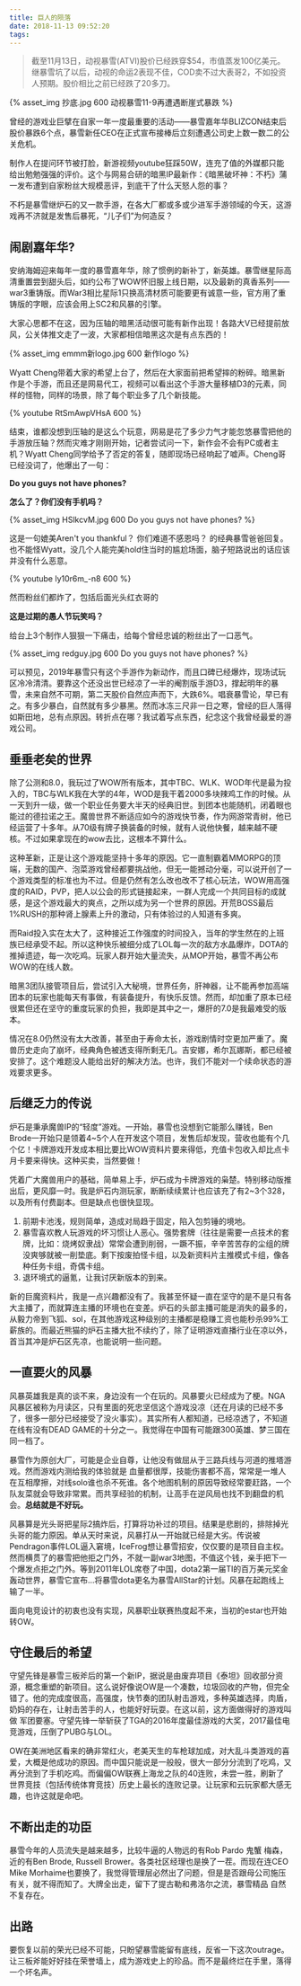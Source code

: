 ```yaml
---
title: 巨人的陨落
date: 2018-11-13 09:52:20
tags:
---
```


> 截至11月13日，动视暴雪(ATVI)股价已经跌穿$54，市值蒸发100亿美元。继暴雪坑了以后，动视的命运2表现不佳，COD卖不过大表哥2，不如投资人预期。股价相比之前已经跌了20多刀。

{% asset_img 抄底.jpg 600 动视暴雪11-9再遭遇断崖式暴跌 %}

曾经的游戏业巨擘在自家一年一度最重要的活动——暴雪嘉年华BLIZCON结束后股价暴跌6个点，暴雪新任CEO在正式宣布接棒后立刻遭遇公司史上数一数二的公关危机。

制作人在提问环节被打脸，新游视频youtube狂踩50W，连充了值的外媒都只能给出勉勉强强的评价。这个与网易合研的暗黑IP最新作：《暗黑破坏神：不朽》蒲一发布遭到自家粉丝大规模恶评，到底干了什么天怒人怨的事？

不朽是暴雪继炉石的又一款手游，在各大厂都或多或少进军手游领域的今天，这游戏再不济就是发售后暴死，“儿子们”为何造反？

## 闹剧嘉年华?

安纳海姆迎来每年一度的暴雪嘉年华，除了惯例的新补丁，新英雄。暴雪继星际高清重置尝到甜头后，如约公布了WOW怀旧服上线日期，以及最新的真香系列——war3重铸版。而War3相比星际1只换高清材质可能要更有诚意一些，官方用了重铸版的字眼，应该会用上SC2和风暴的引擎。

大家心思都不在这，因为压轴的暗黑活动很可能有新作出现！各路大V已经提前放风，公关体推文走了一波，大家都相信暗黑这次是有点东西的！

{% asset_img emmm新logo.jpg 600 新作logo %}

Wyatt Cheng带着大家的希望上台了，然后在大家面前把希望摔的粉碎。暗黑新作是个手游，而且还是网易代工，视频可以看出这个手游大量移植D3的元素，同样的怪物，同样的场景，除了每个职业多了几个新技能。

{% youtube RtSmAwpVHsA 600 %}

结束，谁都没想到压轴的是这么个玩意，网易是花了多少力气才能忽悠暴雪把他的手游放压轴？然而灾难才刚刚开始，记者尝试问一下，新作会不会有PC或者主机？Wyatt Cheng同学给予了否定的答复，随即现场已经响起了嘘声。Cheng哥已经没词了，他爆出了一句：

**Do you guys not have phones?**

**怎么了？你们没有手机吗？**

{% asset_img HSlkcvM.jpg 600 Do you guys not have phones? %}

这是一句媲美Aren't you thankful？ 你们难道不感恩吗？ 的经典暴雪爸爸回复。也不能怪Wyatt，没几个人能完美hold住当时的尴尬场面，脑子短路说出的话应该并没有什么恶意。

{% youtube ly10r6m_-n8 600 %}

然而粉丝们都炸了，包括后面光头红衣哥的 

**这是过期的愚人节玩笑吗？** 

给台上3个制作人狠狠一下痛击，给每个曾经忠诚的粉丝出了一口恶气。

{% asset_img redguy.jpg 600 Do you guys not have phones? %}

可以预见，2019年暴雪只有这个手游作为新动作，而且口碑已经爆炸，现场试玩区冷冷清清。要靠这个还没出世已经凉了一半的阉割版手游D3，撑起明年的暴雪，未来自然不可期，第二天股价自然应声而下，大跌6%。唱衰暴雪论，早已有之。有多少暴白，自然就有多少暴黑。然而冰冻三尺非一日之寒，曾经的巨人落得如斯田地，总有点原因。转折点在哪？我试着写点东西，纪念这个我曾经最爱的游戏公司。

## 垂垂老矣的世界

除了公测和8.0，我玩过了WOW所有版本，其中TBC、WLK、WOD年代是最为投入的，TBC与WLK我在大学的4年，WOD是我干着2000多块辣鸡工作的时候。从一天到升一级，做一个职业任务要大半天的经典旧世。到团本也能随机，闭着眼也能过的德拉诺之王。魔兽世界不断适应如今的游戏快节奏，作为网游常青树，他已经运营了十多年。从70级有牌子换装备的时候，就有人说他快餐，越来越不硬核。不过如果拿现在的wow去比，这根本不算什么。

这种革新，正是让这个游戏能坚持十多年的原因。它一直制霸着MMORPG的顶端，无数的国产、泡菜游戏曾经都要挑战他，但无一能撼动分毫，可以说开创了一个游戏类型的标准也为不过。但是仍然有怎么改也改不了核心玩法，WOW用高强度的RAID，PVP，把人以公会的形式链接起来，一群人完成一个共同目标的成就感，是这个游戏最大的爽点，之所以成为另一个世界的原因。开荒BOSS最后1%RUSH的那种肾上腺素上升的激动，只有体验过的人知道有多爽。

而Raid投入实在太大了，这种接近工作强度的时间投入，当年的学生然在的上班族已经承受不起。所以这种快乐被细分成了LOL每一次的敌方水晶爆炸，DOTA的推掉遗迹，每一次吃鸡。玩家人群开始大量流失，从MOP开始，暴雪不再公布WOW的在线人数。

暗黑3团队接管项目后，尝试引入大秘境，世界任务，肝神器，让不能再参加高端团本的玩家也能每天有事做，有装备提升，有快乐反馈。然而，却加重了原本已经很累但还在坚守的重度玩家的负担，我即是其中之一，爆肝的7.0是我最难受的版本。

情况在8.0仍然没有太大改善，甚至由于寿命太长，游戏剧情时空更加严重了。魔兽历史走向了崩坏，经典角色被透支得所剩无几。吉安娜，希尔瓦娜斯，都已经被安排了。这个难题没人能给出好的解决方法。也许，我们不能对一个续命状态的游戏要求更多。

## 后继乏力的传说

炉石是秉承魔兽IP的“轻度”游戏。一开始，暴雪也没想到它能那么赚钱，Ben Brode一开始只是领着4~5个人在开发这个项目，发售后却发现，营收也能有个几个亿！卡牌游戏开发成本相比要比WOW资料片要来得低，充值卡包收入却比点卡月卡要来得快。这种买卖，当然要做！

凭着广大魔兽用户的基础，简单易上手，炉石成为卡牌游戏的枭楚。特别移动版推出后，更风靡一时。我是炉石内测玩家，断断续续累计也应该充了有2~3个328，以及所有付费副本。但是缺点也很快显现。

1. 前期卡池浅，规则简单，造成对局趋于固定，陷入包剪锤的境地。
2. 暴雪喜欢教人玩游戏的坏习惯让人恶心。强势套牌（往往是需要一点技术的套牌，比如：烧烤奴隶战）常常会遭到削弱，一蹶不振，辛辛苦苦存的尘组的牌没爽够就被一削垫底。剩下按废拍怪卡组，以及新资料片主推模式卡组，像各种任务卡组，奇偶卡组。
3. 退环境式的逼氪，让我讨厌新版本的到来。

新的巨魔资料片，我是一点兴趣都没有了。我甚至怀疑一直在坚守的是不是只有各大主播了，而就算连主播的环境也在变差。炉石的头部主播可能是消失的最多的，从毅力帝到飞狐、sol，在其他游戏这种级别的主播都是稳赚工资也能秒杀99%工薪族的。而最近熊猫的炉石主播大批不续约了，除了证明游戏直播行业在凉以外，首当其冲是炉石区先凉，也能说明一些问题。

## 一直要火的风暴

风暴英雄我是真的谈不来，身边没有一个在玩的。风暴要火已经成为了梗。NGA风暴区被称为月读区，只有里面的死忠坚信这个游戏没凉（还在月读的已经不多了，很多一部分已经接受了没火事实）。其实所有人都知道，已经凉透了，不知道在线有没有DEAD GAME的十分之一。我觉得在中国有可能跟300英雄、梦三国在同一档了。

暴雪作为原创大厂，可能是企业自尊，让他没有做屈从于三路兵线与河道的推塔游戏。然而游戏内测给我的体验就是 血量都很厚，技能伤害都不高，常常是一堆人在互相摩擦，对线solo谁也杀不死谁。各个地图机制的原因导致经常要赶路，一个队友菜就会导致非常累。而共享经验的机制，让高手在逆风局也找不到翻盘的机会。**总结就是不好玩。**

风暴算是光头哥把星际2搞炸后，打算将功补过的项目。结果是悲剧的，排除掉光头哥的能力原因。单从天时来说，风暴打从一开始就已经是大劣。传说被Pendragon事件LOL逼入窘境，IceFrog想让暴雪招安，仅仅要的是项目自主权。然而横贯了的暴雪把他拒之门外，不就一副war3地图，不值这个钱，亲手把下一个爆发点拒之门外。等到2011年LOL席卷了中国，dota2第一届TI的百万美元奖金轰动世界，暴雪它宣布...将暴雪dota更名为暴雪AllStar的计划。风暴在起跑线上输了一半。

面向电竞设计的初衷也没有实现，风暴职业联赛热度起不来，当初的estar也开始转OW。

## 守住最后的希望

守望先锋是暴雪三板斧后的第一个新IP，据说是由废弃项目《泰坦》回收部分资源，概念重塑的新项目。这么说好像说OW是一个凑数，垃圾回收的产物，但完全错了。他的完成度很高，高强度，快节奏的团队射击游戏，多种英雄选择，肉盾，奶妈的存在，让射击苦手的人，也能好好玩耍。在这以前，这方面做得好的游戏叫做 军团要塞。守望先锋一举斩获了TGA的2016年度最佳游戏的大奖，2017最佳电竞游戏，压倒了PUBG与LOL。

OW在美洲地区看来的确非常红火，老美天生的车枪球加成，对大乱斗类游戏的喜爱，大概是他成功的原因。而中国只能说是一般般，很大一部分分流到了吃鸡，又再分流到了手机吃鸡。而偏偏OW联赛上海龙之队的40连败，未尝一胜，刷新了世界竞技（包括传统体育竞技）历史上最长的连败记录。让玩家和云玩家都大感无趣，也许这就是命吧。 

## 不断出走的功臣

暴雪今年的人员流失是越来越多，比较牛逼的人物远的有Rob Pardo 鬼蟹 梅森，近的有Ben Brode, Russell Brower。各类社区经理也是换了一茬。而现在连CEO Mike Morhaime也要换了，我觉得管理层必然出了问题，但是是否跟母公司施压有关，就不得而知了。大牌全出走，留下了提古勒和弗洛尔之流，暴雪精品 自然不复存在。

## 出路

要恢复以前的荣光已经不可能，只盼望暴雪能留有底线，反省一下这次outrage。让三板斧能好好挂在荣誉墙上，成为游戏史上的珍品。而不是最终烂在手里，落得一个坏名声。